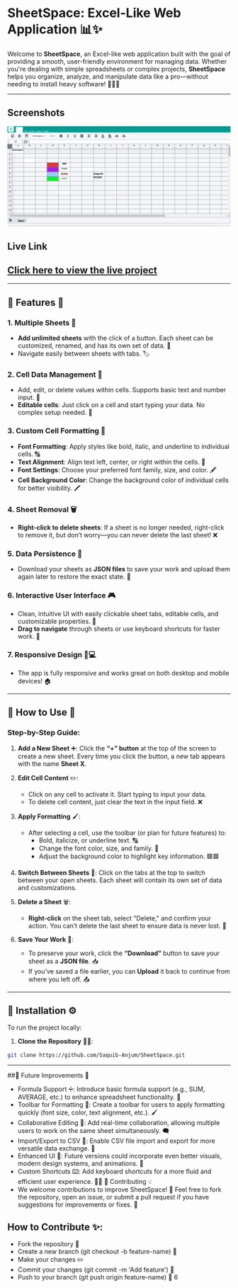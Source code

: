 # **SheetSpace: Excel-Like Web Application** 📊✨

Welcome to **SheetSpace**, an Excel-like web application built with the goal of providing a smooth, user-friendly environment for managing data. Whether you're dealing with simple spreadsheets or complex projects, **SheetSpace** helps you organize, analyze, and manipulate data like a pro—without needing to install heavy software! 🧑‍💻💡

---
## Screenshots

![Project UI](https://github.com/Saquib-Anjum/SheetSpace/blob/main/assets/Screenshot%202024-11-17%20113610.png)

## Live Link
## [Click here to view the live project](https://sheet-space.vercel.app/)

---

## **🔑 Features** 🌟

### 1. **Multiple Sheets** 📑
   - **Add unlimited sheets** with the click of a button. Each sheet can be customized, renamed, and has its own set of data. 🎉
   - Navigate easily between sheets with tabs. 🏷️

### 2. **Cell Data Management** 🧮
   - Add, edit, or delete values within cells. Supports basic text and number input. 📝
   - **Editable cells**: Just click on a cell and start typing your data. No complex setup needed. 📍

### 3. **Custom Cell Formatting** 🎨
   - **Font Formatting**: Apply styles like bold, italic, and underline to individual cells. 🔠
   - **Text Alignment**: Align text left, center, or right within the cells. 🔄
   - **Font Settings**: Choose your preferred font family, size, and color. 🖋️
   - **Cell Background Color**: Change the background color of individual cells for better visibility. 🖍️

### 4. **Sheet Removal** 🗑️
   - **Right-click to delete sheets**: If a sheet is no longer needed, right-click to remove it, but don’t worry—you can never delete the last sheet! ❌

### 5. **Data Persistence** 💾
   - Download your sheets as **JSON files** to save your work and upload them again later to restore the exact state. 💼

### 6. **Interactive User Interface** 🎮
   - Clean, intuitive UI with easily clickable sheet tabs, editable cells, and customizable properties. 🤩
   - **Drag to navigate** through sheets or use keyboard shortcuts for faster work. 💨

### 7. **Responsive Design** 📱💻
   - The app is fully responsive and works great on both desktop and mobile devices! 🏠

---

## **🚀 How to Use** 📝

### **Step-by-Step Guide**:

1. **Add a New Sheet** ➕: Click the **“+” button** at the top of the screen to create a new sheet. Every time you click the button, a new tab appears with the name **Sheet X**.
   
2. **Edit Cell Content** ✏️: 
   - Click on any cell to activate it. Start typing to input your data.
   - To delete cell content, just clear the text in the input field. ❌

3. **Apply Formatting** 🖌️:
   - After selecting a cell, use the toolbar (or plan for future features) to:
     - Bold, italicize, or underline text. 🔠
     - Change the font color, size, and family. 🎨
     - Adjust the background color to highlight key information. 🟩🟥

4. **Switch Between Sheets** 🔄: Click on the tabs at the top to switch between your open sheets. Each sheet will contain its own set of data and customizations.

5. **Delete a Sheet** 🗑️:
   - **Right-click** on the sheet tab, select "Delete," and confirm your action. You can’t delete the last sheet to ensure data is never lost. 🚫

6. **Save Your Work** 💾: 
   - To preserve your work, click the **“Download”** button to save your sheet as a **JSON file**. 📥
   - If you’ve saved a file earlier, you can **Upload** it back to continue from where you left off. 📤

---

## **🔧 Installation** ⚙️

To run the project locally:

1. **Clone the Repository** 🧑‍💻:

```bash
git clone https://github.com/Saquib-Anjum/SheetSpace.git
```
---
##🌟 Future Improvements 🚀
 - Formula Support ➗: Introduce basic formula support (e.g., SUM, AVERAGE, etc.) to enhance spreadsheet functionality. 🔢
 - Toolbar for Formatting 🎨: Create a toolbar for users to apply formatting quickly (font size, color, text alignment, etc.). 🖌️
 - Collaborative Editing 🤝: Add real-time collaboration, allowing multiple users to work on the same sheet simultaneously. 🗨️
 - Import/Export to CSV 📂: Enable CSV file import and export for more versatile data exchange. 💾
 - Enhanced UI 💅: Future versions could incorporate even better visuals, modern design systems, and animations. 🌟
 - Custom Shortcuts ⌨️: Add keyboard shortcuts for a more fluid and efficient user experience. 🏃‍♀️
🔗 Contributing 💡
 - We welcome contributions to improve SheetSpace! 🎉 Feel free to fork the repository, open an issue, or submit a pull request if you have suggestions for improvements or fixes. 🙌

## How to Contribute ✨:
 * Fork the repository 🍴
 * Create a new branch (git checkout -b feature-name) 🌱
 * Make your changes ✏️
 * Commit your changes (git commit -m 'Add feature') 📝
 * Push to your branch (git push origin feature-name) 🚀 6








